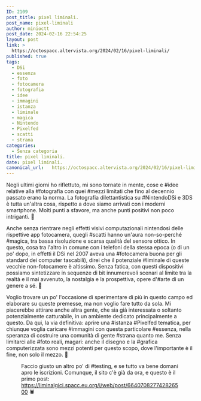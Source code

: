 ```yaml
---
ID: 2109
post_title: pixel liminali.
post_name: pixel-liminali
author: minioctt
post_date: 2024-02-16 22:54:25
layout: post
link: >
  https://octospacc.altervista.org/2024/02/16/pixel-liminali/
published: true
tags:
  - DSi
  - essenza
  - foto
  - fotocamera
  - fotografia
  - idee
  - immagini
  - istanza
  - liminale
  - magica
  - Nintendo
  - Pixelfed
  - scatti
  - strana
categories:
  - Senza categoria
title: pixel liminali.
date: pixel liminali.
canonical_url:   https://octospacc.altervista.org/2024/02/16/pixel-liminali/
---
```

<!-- wp:paragraph -->
<p>Negli ultimi giorni ho riflettuto, mi sono tornate in mente, cose e #idee relative alla #fotografia con quei #mezzi limitati che fino al decennio passato erano la norma. La fotografia dilettantistica su #NintendoDSi e 3DS è tutta un'altra cosa, rispetto a dove siamo arrivati con i moderni smartphone. Molti punti a sfavore, ma anche punti positivi non poco intriganti. 🫣</p>
<!-- /wp:paragraph -->

<!-- wp:paragraph -->
<p>Anche senza rientrare negli effetti visivi computazionali nintendosi delle rispettive app fotocamera, quegli #scatti hanno un'aura non-so-perché #magica, tra bassa risoluzione e scarsa qualità del sensore ottico. In questo, cosa tra l'altro in comune con i telefoni della stessa epoca (o di un po' dopo, in effetti il DSi nel 2007 aveva una #fotocamera buona per gli standard dei computer tascabili), direi che il potenziale #liminale di queste vecchie non-fotocamere è altissimo. Senza fatica, con questi dispositivi possiamo sintetizzare in sequenze di bit innumerevoli scenari al limite tra la realtà e il mai avvenuto, la nostalgia e la prospettiva, opere d'#arte di un genere a sé. 🎎</p>
<!-- /wp:paragraph -->

<!-- wp:paragraph -->
<p>Voglio trovare un po' l'occasione di sperimentare di più in questo campo ed elaborare su queste premesse, ma non voglio fare tutto da sola. Mi piacerebbe attirare anche altra gente, che sia già interessata o soltanto potenzialmente catturabile, in un ambiente dedicato principalmente a questo. Da qui, la via definitiva: aprire una #istanza #Pixelfed tematica, per chiunque voglia caricare #immagini con questa particolare #essenza, nella speranza di costruire una comunità di gente #strana quanto me. Senza limitarci alle #foto reali, magari: anche il disegno e la #grafica computerizzata sono mezzi potenti per questo scopo, dove l'importante è il fine, non solo il mezzo. 🌸</p>
<!-- /wp:paragraph -->

<!-- wp:paragraph -->
<p></p>
<!-- /wp:paragraph -->

<!-- wp:image {"id":2110,"sizeSlug":"full","linkDestination":"none"} -->
<figure class="wp-block-image size-full"><img src="{{site.cdnurl}}/assets/uploads/2024/02/image-12.png" alt="" class="wp-image-2110"/><figcaption class="wp-element-caption">Faccio giusto un altro po' di #testing, e se tutto va bene domani apro le iscrizioni. Comunque, il sito c'è già da ora, e questo è il primo post: <a href="https://liminalgici.spacc.eu.org/i/web/post/664070827742826500">https://liminalgici.spacc.eu.org/i/web/post/664070827742826500</a> 🕷️</figcaption></figure>
<!-- /wp:image -->